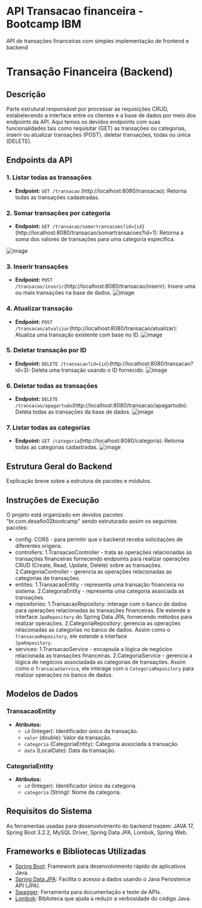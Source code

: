 # API Transacao financeira - Bootcamp IBM
API de transações financeiras com simples implementação de frontend e backend

# Transação Financeira (Backend)

## Descrição
Parte estrutural responsável por processar as requisições CRUD, estabelecendo a interface entre os clientes e a base de dados por meio dos endpoints da API. Aqui temos os devidos endpoints com suas funcionalidades tais como requisitar (GET) as transações ou categorias, inserir ou atualizar transações (POST), deletar transações, todas ou única (DELETE). 

## Endpoints da API

### 1. Listar todas as transações
- **Endpoint:** `GET /transacao` (http://localhost:8080/transacao): Retorna todas as transações cadastradas.

### 2. Somar transações por categoria
- **Endpoint:** `GET /transacao/somartransacoes?id={id}`(http://localhost:8080/transacao/somartransacoes?id=1): Retorna a soma dos valores de transações para uma categoria específica.
  
![image](https://github.com/mfre1re/transacao-financeira-bootcampIBM/assets/88170132/21cc871a-a373-434a-8a02-483f04b45783)

### 3. Inserir transações
- **Endpoint:** `POST /transacao/inserir`(http://localhost:8080/transacao/inserir): Insere uma ou mais transações na base de dados.
![image](https://github.com/mfre1re/transacao-financeira-bootcampIBM/assets/88170132/142d4ed6-224f-47d9-892f-6aec174d15ac)

### 4. Atualizar transação
- **Endpoint:** `POST /transacao/atualizar`(http://localhost:8080/transacao/atualizar): Atualiza uma transação existente com base no ID.
![image](https://github.com/mfre1re/transacao-financeira-bootcampIBM/assets/88170132/c110efef-ca4a-4c92-b615-32490efd6ee6)

### 5. Deletar transação por ID
- **Endpoint:** `DELETE /transacao?id={id}`(http://localhost:8080/transacao?id=3): Deleta uma transação usando o ID fornecido.
![image](https://github.com/mfre1re/transacao-financeira-bootcampIBM/assets/88170132/b42f3571-709b-48e6-82f2-07ffde23c170)

### 6. Deletar todas as transações
- **Endpoint:** `DELETE /transacao/apagartudo`(http://localhost:8080/transacao/apagartudo): Deleta todas as transações da base de dados.
![image](https://github.com/mfre1re/transacao-financeira-bootcampIBM/assets/88170132/111a257e-b18b-45d5-a4ae-d4aa9fa2c08b)

### 7. Listar todas as categorias
- **Endpoint:** `GET /categoria`(http://localhost:8080/categoria): Retorna todas as categorias cadastradas.
![image](https://github.com/mfre1re/transacao-financeira-bootcampIBM/assets/88170132/da4d9f60-281e-47fc-ba02-3710ce483481)

## Estrutura Geral do Backend
Explicação breve sobre a estrutura de pacotes e módulos.

## Instruções de Execução
O projeto está organizado em devidos pacotes "br.com.desafio02bootcamp" sendo estruturado assim os seguintes pacotes:
- config: CORS - para permitir que o backend receba solicitações de diferentes origens.
- controllers: 1.TransacaoController - trata as operações relacionadas às transações financeiras fornecendo endpoints para realizar operações CRUD (Create, Read, Update, 
               Delete) sobre as transações.
               2.CategoriaController - gerencia as operações relacionadas as categorias de transações.
- entites: 1.TransacaoEntity - representa uma transação financeira no sistema.
           2.CategoriaEntity - representa uma categoria associada as transações.
- repositories: 1.TransacaoRepository: interage com o banco de dados para operações relacionadas às transações financeiras. Ele estende a interface `JpaRepository` do 
                Spring Data JPA, fornecendo métodos para realizar operações.
                2.CategoriaRepository: gerencia as operações relacionadas as categorias no banco de dados. Assim como o `TransacaoRepository`, ele estende a interface   
                `JpaRepository`.
- services: 1.TransacaoService - encapsula a lógica de negócios relacionada as transações financeiras.
            2.CategoriaService - gerencia a lógica de negócios associadada as categorias de transações. Assim como o `TransacaoService`, ele interage com o 
            `CategoriaRepository` para realizar operações no banco de dados.

## Modelos de Dados
### TransacaoEntity
- **Atributos:**
  - `id` (Integer): Identificador único da transação.
  - `valor` (double): Valor da transação.
  - `categoria` (CategoriaEntity): Categoria associada à transação.
  - `data` (LocalDate): Data da transação.

### CategoriaEntity
- **Atributos:**
  - `id` (Integer): Identificador único da categoria.
  - `categoria` (String): Nome da categoria.

## Requisitos do Sistema
As ferramentas usadas para desenvolvimento do backend trazem:
JAVA 17, Spring Boot 3.2.2, MySQL Driver, Spring Data JPA, Lombok, Spring Web.

## Frameworks e Bibliotecas Utilizadas
- [Spring Boot](https://spring.io/projects/spring-boot): Framework para desenvolvimento rápido de aplicativos Java.
- [Spring Data JPA](https://spring.io/projects/spring-data-jpa): Facilita o acesso a dados usando o Java Persistence API (JPA).
- [Swagger](https://swagger.io/): Ferramenta para documentação e teste de APIs.
- [Lombok](https://projectlombok.org/): Biblioteca que ajuda a reduzir a verbosidade do código Java.
